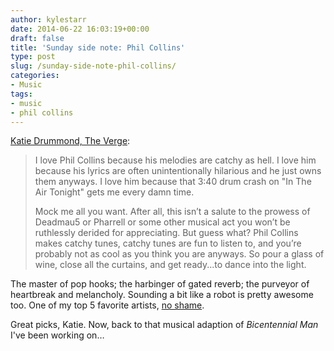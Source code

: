 ```yaml
---
author: kylestarr
date: 2014-06-22 16:03:19+00:00
draft: false
title: 'Sunday side note: Phil Collins'
type: post
slug: /sunday-side-note-phil-collins/
categories:
- Music
tags:
- music
- phil collins
---
```


[Katie Drummond, The Verge](http://theverge.com/2014/6/21/5828534/the-verge-playlist-phil-collins):

> I love Phil Collins because his melodies are catchy as hell. I love him because his lyrics are often unintentionally hilarious and he just owns them anyways. I love him because that 3:40 drum crash on "In The Air Tonight" gets me every damn time.
>
> Mock me all you want. After all, this isn’t a salute to the prowess of Deadmau5 or Pharrell or some other musical act you won’t be ruthlessly derided for appreciating. But guess what? Phil Collins makes catchy tunes, catchy tunes are fun to listen to, and you’re probably not as cool as you think you are anyways. So pour a glass of wine, close all the curtains, and get ready...to dance into the light.

The master of pop hooks; the harbinger of gated reverb; the purveyor of heartbreak and melancholy. Sounding a bit like a robot is pretty awesome too. One of my top 5 favorite artists, [no shame](http://www.npr.org/event/music/317356054/phil-collins-performed-in-the-air-tonight-with-sons-middle-school-band).

Great picks, Katie. Now, back to that musical adaption of _Bicentennial Man_ I've been working on…
